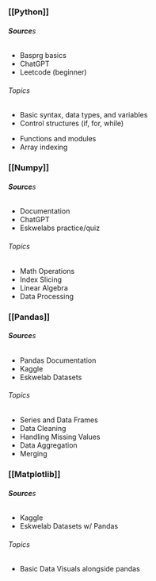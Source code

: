 ### [[Python]]
###### **Source**s
* Basprg basics
* ChatGPT
* Leetcode (beginner)

###### *Topics*
- Basic syntax, data types, and variables
- Control structures (if, for, while)
* Functions and modules
* Array indexing

### [[Numpy]]
###### **Source**s
* Documentation
* ChatGPT
* Eskwelabs practice/quiz

###### *Topics*
* Math Operations
* Index Slicing
* Linear Algebra
* Data Processing

### [[Pandas]]
###### **Source**s
* Pandas Documentation
* Kaggle
* Eskwelab Datasets

###### *Topics*
* Series and Data Frames
* Data Cleaning
* Handling Missing Values
* Data Aggregation
* Merging



### [[Matplotlib]]
###### **Source**s
* Kaggle
* Eskwelab Datasets w/ Pandas

###### *Topics*
* Basic Data Visuals alongside pandas
